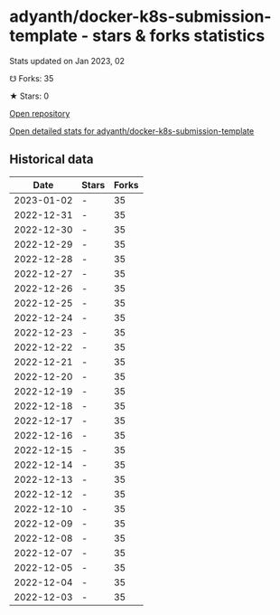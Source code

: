 # adyanth/docker-k8s-submission-template - stars & forks statistics

Stats updated on Jan 2023, 02

☋ Forks: 35

★ Stars: 0

[Open repository](https://github.com/adyanth/docker-k8s-submission-template)

[Open detailed stats for adyanth/docker-k8s-submission-template](https://reviewgithub.com/rep/adyanth/docker-k8s-submission-template)

## Historical data
| Date | Stars | Forks |
|------|-------|-------|
| 2023-01-02 | - | 35 | 
| 2022-12-31 | - | 35 | 
| 2022-12-30 | - | 35 | 
| 2022-12-29 | - | 35 | 
| 2022-12-28 | - | 35 | 
| 2022-12-27 | - | 35 | 
| 2022-12-26 | - | 35 | 
| 2022-12-25 | - | 35 | 
| 2022-12-24 | - | 35 | 
| 2022-12-23 | - | 35 | 
| 2022-12-22 | - | 35 | 
| 2022-12-21 | - | 35 | 
| 2022-12-20 | - | 35 | 
| 2022-12-19 | - | 35 | 
| 2022-12-18 | - | 35 | 
| 2022-12-17 | - | 35 | 
| 2022-12-16 | - | 35 | 
| 2022-12-15 | - | 35 | 
| 2022-12-14 | - | 35 | 
| 2022-12-13 | - | 35 | 
| 2022-12-12 | - | 35 | 
| 2022-12-10 | - | 35 | 
| 2022-12-09 | - | 35 | 
| 2022-12-08 | - | 35 | 
| 2022-12-07 | - | 35 | 
| 2022-12-05 | - | 35 | 
| 2022-12-04 | - | 35 | 
| 2022-12-03 | - | 35 | 

